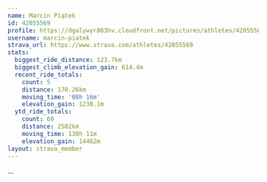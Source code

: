 ```yaml
---
name: Marcin Piątek
id: 42055569
profile: https://dgalywyr863hv.cloudfront.net/pictures/athletes/42055569/12602382/1/large.jpg
username: marcin-piatek
strava_url: https://www.strava.com/athletes/42055569
stats:
  biggest_ride_distance: 123.7km
  biggest_climb_elevation_gain: 614.4m
  recent_ride_totals:
    count: 5
    distance: 170.26km
    moving_time: '08h 16m'
    elevation_gain: 1238.1m
  ytd_ride_totals:
    count: 60
    distance: 2582km
    moving_time: 130h 11m
    elevation_gain: 14462m
layout: strava_member
--- 
```

...
